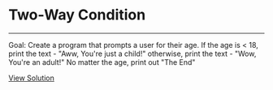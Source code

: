 # Two-Way Condition

---

Goal: Create a program that prompts a user for their age. If the age is < 18, print the text - "Aww, You're just a child!"
      otherwise, print the text - "Wow, You're an adult!" No matter the age, print out "The End"

[View Solution](solution.py)
